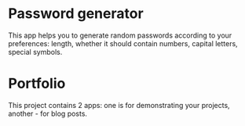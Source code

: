 # Password generator
This app helps you to generate random passwords according to your preferences: length, whether it should contain numbers, capital letters, special symbols.

# Portfolio
This project contains 2 apps: one is for demonstrating your projects, another - for blog posts.
